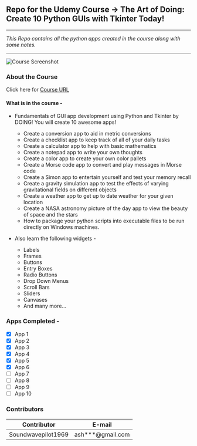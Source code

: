 <!-- Headings -->
## Repo for the Udemy Course -> The Art of Doing: Create 10 Python GUIs with Tkinter Today!

___
<!-- Italics -->
*This Repo contains all the python apps created in the course along with some notes.*
<!-- Horzontal Rule -->

___
<!-- Images -->
![Course Screenshot](https://i.pinimg.com/736x/8a/b9/d7/8ab9d753284936b7a474dce34f8afafd.jpg)
### **About the Course**
Click here for [Course URL](https://www.udemy.com/course/the-art-of-doing-create-10-python-guis-with-tkinter-today/ "Udemy Url")

#### What is in the course - 
* Fundamentals of GUI app development using Python and Tkinter by DOING! You will create 10 awesome apps!
  * Create a conversion app to aid in metric conversions
  * Create a checklist app to keep track of all of your daily tasks
  * Create a calculator app to help with basic mathematics
  * Create a notepad app to write your own thoughts
  * Create a color app to create your own color pallets
  * Create a Morse code app to convert and play messages in Morse code
  * Create a Simon app to entertain yourself and test your memory recall
  * Create a gravity simulation app to test the effects of varying gravitational fields on different objects
  * Create a weather app to get up to date weather for your given location
  * Create a NASA astronomy picture of the day app to view the beauty of space and the stars
  * How to package your python scripts into executable files to be run directly on Windows machines.

* Also learn the following widgets -
  * Labels
  * Frames
  * Buttons
  * Entry Boxes
  * Radio Buttons
  * Drop Down Menus
  * Scroll Bars
  * Sliders
  * Canvases
  * And many more...


<!-- For inline code block use backticks `Code...` -->

<!-- Tasks -->
### **Apps Completed** - 
* [X] App 1
* [X] App 2
* [X] App 3
* [X] App 4
* [X] App 5
* [X] App 6
* [ ] App 7
* [ ] App 8
* [ ] App 9
* [ ] App 10

### **Contributors**
<!--Tables -->
| Contributor     | E-mail |
| ----------- | ----------- |
| Soundwavepilot1969      | ash***@gmail.com  |
